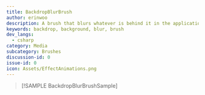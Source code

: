 ```yaml
---
title: BackdropBlurBrush
author: erinwoo  
description: A brush that blurs whatever is behind it in the application.
keywords: backdrop, background, blur, brush
dev_langs:
  - csharp
category: Media
subcategory: Brushes
discussion-id: 0
issue-id: 0
icon: Assets/EffectAnimations.png
---
```


> [!SAMPLE BackdropBlurBrushSample]
